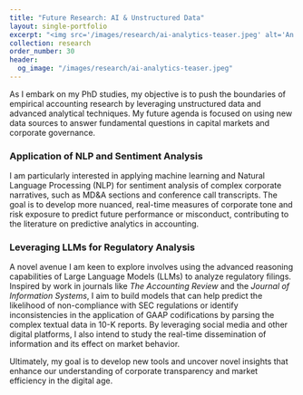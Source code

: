 ```yaml
---
title: "Future Research: AI & Unstructured Data"
layout: single-portfolio
excerpt: "<img src='/images/research/ai-analytics-teaser.jpeg' alt='An artistic representation of artificial intelligence and data networks.'>"
collection: research
order_number: 30
header: 
  og_image: "/images/research/ai-analytics-teaser.jpeg"
---
```


As I embark on my PhD studies, my objective is to push the boundaries of empirical accounting research by leveraging unstructured data and advanced analytical techniques. My future agenda is focused on using new data sources to answer fundamental questions in capital markets and corporate governance.

### Application of NLP and Sentiment Analysis
I am particularly interested in applying machine learning and Natural Language Processing (NLP) for sentiment analysis of complex corporate narratives, such as MD&A sections and conference call transcripts. The goal is to develop more nuanced, real-time measures of corporate tone and risk exposure to predict future performance or misconduct, contributing to the literature on predictive analytics in accounting.

### Leveraging LLMs for Regulatory Analysis
A novel avenue I am keen to explore involves using the advanced reasoning capabilities of Large Language Models (LLMs) to analyze regulatory filings. Inspired by work in journals like *The Accounting Review* and the *Journal of Information Systems*, I aim to build models that can help predict the likelihood of non-compliance with SEC regulations or identify inconsistencies in the application of GAAP codifications by parsing the complex textual data in 10-K reports. By leveraging social media and other digital platforms, I also intend to study the real-time dissemination of information and its effect on market behavior.

Ultimately, my goal is to develop new tools and uncover novel insights that enhance our understanding of corporate transparency and market efficiency in the digital age.